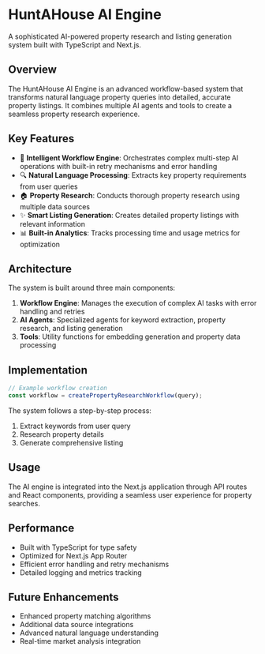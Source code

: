# HuntAHouse AI Engine

A sophisticated AI-powered property research and listing generation system built with TypeScript and Next.js.

## Overview

The HuntAHouse AI Engine is an advanced workflow-based system that transforms natural language property queries into detailed, accurate property listings. It combines multiple AI agents and tools to create a seamless property research experience.

## Key Features

- 🧠 **Intelligent Workflow Engine**: Orchestrates complex multi-step AI operations with built-in retry mechanisms and error handling
- 🔍 **Natural Language Processing**: Extracts key property requirements from user queries
- 🏠 **Property Research**: Conducts thorough property research using multiple data sources
- ✨ **Smart Listing Generation**: Creates detailed property listings with relevant information
- 📊 **Built-in Analytics**: Tracks processing time and usage metrics for optimization

## Architecture

The system is built around three main components:

1. **Workflow Engine**: Manages the execution of complex AI tasks with error handling and retries
2. **AI Agents**: Specialized agents for keyword extraction, property research, and listing generation
3. **Tools**: Utility functions for embedding generation and property data processing

## Implementation

```typescript
// Example workflow creation
const workflow = createPropertyResearchWorkflow(query);
```

The system follows a step-by-step process:

1. Extract keywords from user query
2. Research property details
3. Generate comprehensive listing

## Usage

The AI engine is integrated into the Next.js application through API routes and React components, providing a seamless user experience for property searches.

## Performance

- Built with TypeScript for type safety
- Optimized for Next.js App Router
- Efficient error handling and retry mechanisms
- Detailed logging and metrics tracking

## Future Enhancements

- Enhanced property matching algorithms
- Additional data source integrations
- Advanced natural language understanding
- Real-time market analysis integration
